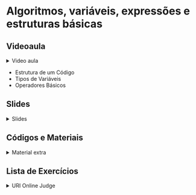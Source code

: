 Algoritmos, variáveis, expressões e estruturas básicas
====================================

## Videoaula

<details>
    <summary>Video aula</summary>

- Em breve

</details>

- Estrutura de um Código
- Tipos de Variáveis
- Operadores Básicos

## Slides

<details>
    <summary>Slides</summary>

<iframe src="https://docs.google.com/presentation/d/e/2PACX-1vSXtkN0AxTN4CFzEka3G88uQ7g5LzZmliWfcfQjzuVuNlleLV4xBmrnt6iPrnrMNWS7cwOeneL09Jib/embed?start=false&loop=false&delayms=3000" frameborder="0" width="600" height="400" allowfullscreen="true" mozallowfullscreen="true" webkitallowfullscreen="true"></iframe>

</details>

## Códigos e Materiais

<details>
    <summary>Material extra</summary>

<div markdown=1>

  - [Documentação do C++ ](https://devdocs.io/cpp-algorithm/)
  
</div>
</details>

## Lista de Exercícios

<details>
    <summary>URI Online Judge</summary>

<div markdown=1>

- Lista de Exercícios 01 
  - Acessem o [URI Online Judge](https://www.urionlinejudge.com.br/judge/en/login) e entrem na disciplina GE Iniciante.
  - ID da disciplina: 7550
  - Chave: XMGN22y
- Exercícios Extras
    - [[URI 1010] Cálculo Simples](https://www.urionlinejudge.com.br/judge/pt/problems/view/1010)
    - [[URI 1011] Esfera](https://www.urionlinejudge.com.br/judge/pt/problems/view/1011)
- Desafio
    - [[URI 1018] Cédulas](https://www.urionlinejudge.com.br/judge/pt/problems/view/1018) 
</div>
</details>
